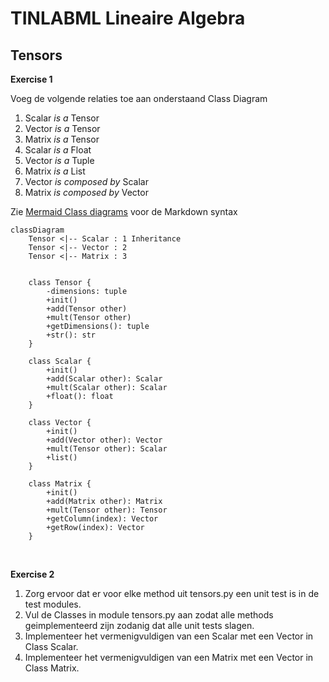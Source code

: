 # TINLABML Lineaire Algebra 

## Tensors

**Exercise 1**
<p>
Voeg de volgende relaties toe aan onderstaand Class Diagram
<ol>
<li>Scalar <i>is a</i> Tensor</li>
<li>Vector <i>is a</i> Tensor</li>
<li>Matrix <i>is a</i> Tensor</li>
<li>Scalar <i>is a</i> Float</li>
<li>Vector <i>is a</i> Tuple</li>
<li>Matrix <i>is a</i> List</li>
<li>Vector <i>is composed by</i> Scalar</li>
<li>Matrix <i>is composed by</i> Vector</li>
</ol>
</p>
<note>

Zie [Mermaid Class diagrams](https://mermaid.js.org/syntax/classDiagram.html) voor de Markdown syntax

</note>

```mermaid
classDiagram
    Tensor <|-- Scalar : 1 Inheritance
    Tensor <|-- Vector : 2
    Tensor <|-- Matrix : 3


    class Tensor {
        -dimensions: tuple 
        +init()
        +add(Tensor other) 
        +mult(Tensor other)
        +getDimensions(): tuple
        +str(): str
    }

    class Scalar {
        +init()
        +add(Scalar other): Scalar
        +mult(Scalar other): Scalar
        +float(): float
    }

    class Vector {
        +init()
        +add(Vector other): Vector
        +mult(Tensor other): Scalar
        +list()
    }

    class Matrix {
        +init()
        +add(Matrix other): Matrix
        +mult(Tensor other): Tensor
        +getColumn(index): Vector
        +getRow(index): Vector
    }
```
<br>

**Exercise 2**
<p>
<ol>
<li>
Zorg ervoor dat er voor elke method uit tensors.py een unit test is in de test modules.
</li>
<li>
Vul de Classes in module tensors.py aan zodat alle methods geimplementeerd zijn zodanig dat alle unit tests slagen. 
</li>
<li>
Implementeer het vermenigvuldigen van een Scalar met een Vector in Class Scalar.
</li>
<li>
Implementeer het vermenigvuldigen van een Matrix met een Vector in Class Matrix.
</li>
</ol>
</p>
